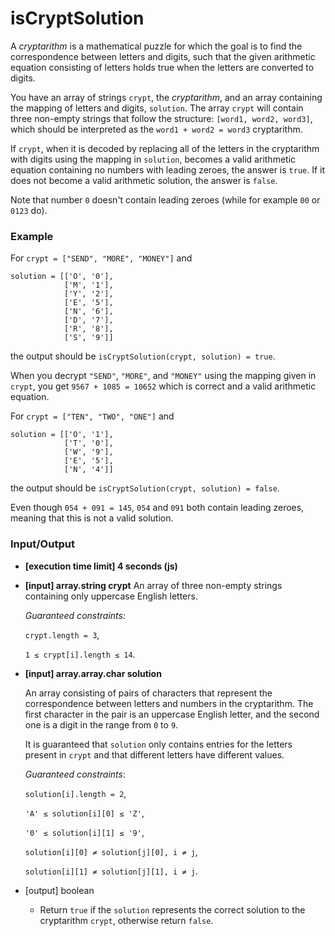 # isCryptSolution

A *cryptarithm* is a mathematical puzzle for which the goal is to find the correspondence between letters and digits, such that the given arithmetic equation consisting of letters holds true when the letters are converted to digits.

You have an array of strings `crypt`, the *cryptarithm*, and an array containing the mapping of letters and digits, `solution`. The array `crypt` will contain three non-empty strings that follow the structure: `[word1, word2, word3]`, which should be interpreted as the `word1 + word2 = word3` cryptarithm.

If `crypt`, when it is decoded by replacing all of the letters in the cryptarithm with digits using the mapping in `solution`, becomes a valid arithmetic equation containing no numbers with leading zeroes, the answer is `true`. If it does not become a valid arithmetic solution, the answer is `false`.

Note that number `0` doesn't contain leading zeroes (while for example `00` or `0123` do).

### Example

For `crypt = ["SEND", "MORE", "MONEY"]` and
```shell
solution = [['O', '0'],
            ['M', '1'],
            ['Y', '2'],
            ['E', '5'],
            ['N', '6'],
            ['D', '7'],
            ['R', '8'],
            ['S', '9']]
```
the output should be
`isCryptSolution(crypt, solution) = true`.

When you decrypt `"SEND"`, `"MORE"`, and `"MONEY"` using the mapping given in `crypt`, you get `9567 + 1085 = 10652` which is correct and a valid arithmetic equation.

For `crypt = ["TEN", "TWO", "ONE"]` and
```shell
solution = [['O', '1'],
            ['T', '0'],
            ['W', '9'],
            ['E', '5'],
            ['N', '4']]
```
the output should be
`isCryptSolution(crypt, solution) = false`.

Even though `054 + 091 = 145`, `054` and `091` both contain leading zeroes, meaning that this is not a valid solution.

### Input/Output

- **[execution time limit] 4 seconds (js)**
- **[input] array.string crypt**
  An array of three non-empty strings containing only uppercase English letters.

  *Guaranteed constraints:*

  `crypt.length = 3`,

  `1 ≤ crypt[i].length ≤ 14`.

- **[input] array.array.char solution**

  An array consisting of pairs of characters that represent the correspondence between letters and numbers in the cryptarithm. The first character in the pair is an uppercase English letter, and the second one is a digit in the range from `0` to `9`.

  It is guaranteed that `solution` only contains entries for the letters present in `crypt` and that different letters have different values.

  *Guaranteed constraints*:

  `solution[i].length = 2`,

  `'A' ≤ solution[i][0] ≤ 'Z'`,

  `'0' ≤ solution[i][1] ≤ '9'`,

  `solution[i][0] ≠ solution[j][0], i ≠ j`,

  `solution[i][1] ≠ solution[j][1], i ≠ j`.

- [output] boolean
  - Return `true` if the `solution` represents the correct solution to the cryptarithm `crypt`, otherwise return `false`.
